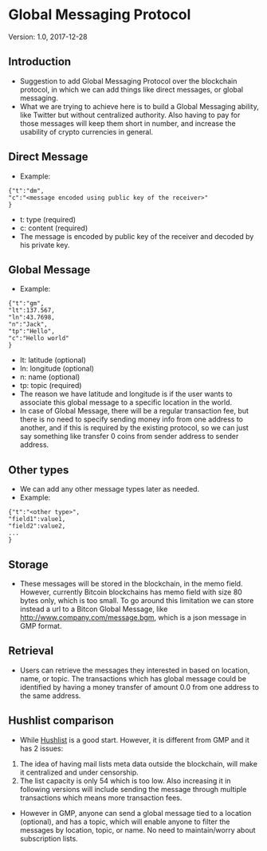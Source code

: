 # Global Messaging Protocol

Version: 1.0, 2017-12-28

## Introduction

- Suggestion to add Global Messaging Protocol over the blockchain protocol, in which we can add things like direct messages, or global messaging.
- What we are trying to achieve here is to build a Global Messaging ability, like Twitter but without centralized authority. Also having to pay for those messages will keep them short in number, and increase the usability of crypto currencies in general.

## Direct Message

- Example:

```
{"t":"dm",
"c":"<message encoded using public key of the receiver>"
}
```

- t: type (required)
- c: content (required)
- The message is encoded by public key of the receiver and decoded by his private key.

## Global Message
- Example:
```
{"t":"gm",
"lt":137.567,
"ln":43.7698,
"n":"Jack",
"tp":"Hello",
"c":"Hello world"
}
```

- lt: latitude (optional)
- ln: longitude (optional)
- n: name (optional)
- tp: topic (required)
- The reason we have latitude and longitude is if the user wants to associate this global message to a specific location in the world.
- In case of Global Message, there will be a regular transaction fee, but there is no need to specify sending money info from one address to another, and if this is required by the existing protocol, 
so we can just say something like transfer 0 coins from sender address to sender address.

## Other types
- We can add any other message types later as needed.
- Example:
```
{"t":"<other type>",
"field1":value1,
"field2":value2,
...
}
```

## Storage
- These messages will be stored in the blockchain, in the memo field. However, currently Bitcoin blockchains has memo field with size 80 bytes only, which is too small. To go around this limitation we can store instead a url to a Bitcon Global Message, like http://www.company.com/message.bgm, which is a json message in GMP format.


## Retrieval
- Users can retrieve the messages they interested in based on location, name, or topic. The transactions which has global message could be identified by having a money transfer of amount 0.0 from one address to the same address.

## Hushlist comparison
- While [Hushlist](https://github.com/leto/hushlist) is a good start. However, it is different from GMP and it has 2 issues:
1. The idea of having mail lists meta data outside the blockchain, will make it centralized and under censorship. 
2. The list capacity is only 54 which is too low. Also increasing it in following versions will include sending the message through multiple transactions which means more transaction fees.

- However in GMP, anyone can send a global message tied to a location (optional), and has a topic, which will enable anyone to filter the messages by location, topic, or name. No need to maintain/worry about subscription lists.
